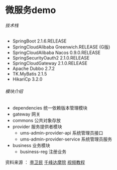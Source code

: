 # 微服务demo

###### 技术栈

- SpringBoot   2.1.6.RELEASE
- SpringCloudAlibaba  Greenwich.RELEASE (G版)
- SpringCloudAlibaba Nacos  0.9.0.RELEASE
- SpringSecurityOauth2  2.1.0.RELEASE
- SpringCloudGateway   2.1.0.RELEASE
- Apache Dubbo   2.7.2 
- TK.MyBatis   2.1.5 
- HikariCp  3.2.0  

###### 模块介绍

- dependencies	统一依赖版本管理模块
- gateway   网关
- commons   公共对象存放
- provider  服务提供者模块
  - ums-admin-provider-api	系统管理员接口
  - ums-admin-provider-service   系统管理员服务
- business    业务模块
  - business-reg    注册业务











资料来源  ： [李卫民](https://funtl.com/)   [千峰达摩院](http://qfdmy.com/)   [视频教程](https://space.bilibili.com/31137138?spm_id_from=333.788.b_765f7570696e666f.2)